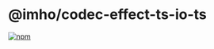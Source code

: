 # @imho/codec-effect-ts-io-ts

[![npm](https://img.shields.io/npm/v/@imho/codec-effect-ts-io-ts)](https://www.npmjs.com/package/@imho/codec-effect-ts-io-ts)
